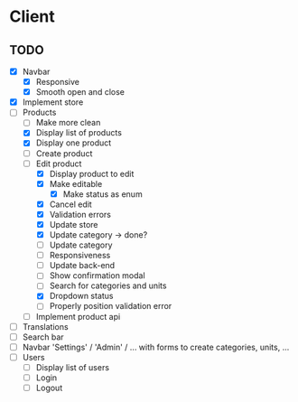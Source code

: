 # Client

## TODO

- [x] Navbar
  - [x] Responsive
  - [x] Smooth open and close
- [x] Implement store
- [ ] Products
  - [ ] Make more clean
  - [x] Display list of products
  - [x] Display one product
  - [ ] Create product
  - [ ] Edit product
    - [x] Display product to edit
    - [x] Make editable
      - [x] Make status as enum
    - [x] Cancel edit
    - [x] Validation errors
    - [x] Update store
    - [x] Update category -> done?
    - [ ] Update category
    - [ ] Responsiveness
    - [ ] Update back-end
    - [ ] Show confirmation modal
    - [ ] Search for categories and units
    - [x] Dropdown status
    - [ ] Properly position validation error
  - [ ] Implement product api
- [ ] Translations
- [ ] Search bar
- [ ] Navbar 'Settings' / 'Admin' / ... with forms to create categories, units, ...
- [ ] Users
  - [ ] Display list of users
  - [ ] Login
  - [ ] Logout
